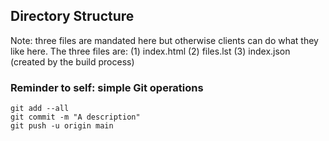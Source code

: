 
## Directory Structure


Note: three files are mandated here but otherwise clients can do what
      they like here. The three files are:
(1) index.html
(2) files.lst
(3) index.json (created by the build process)


### Reminder to self: simple Git operations

~~~
git add --all
git commit -m "A description"
git push -u origin main
~~~